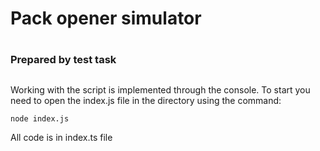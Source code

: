 # Pack opener simulator <h1> 
### Prepared by test task <h2> 

Working with the script is implemented through the console.
To start you need to open the index.js file in the directory using the command:

`node index.js` 

All code is in index.ts file

